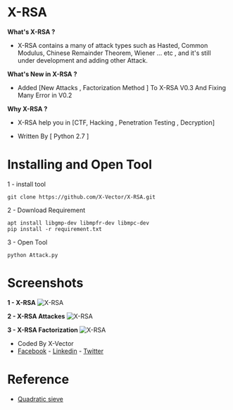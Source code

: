 # X-RSA 

**What's X-RSA ?**
- X-RSA contains a many of attack types such as Hasted, Common Modulus, Chinese Remainder Theorem, Wiener ... etc , and it's still under development and adding other Attack.

**What's New in X-RSA ?**
- Added [New Attacks , Factorization Method ] To X-RSA V0.3  And Fixing Many Error in V0.2

**Why X-RSA ?**
- X-RSA help you in [CTF, Hacking , Penetration Testing , Decryption]

- Written By [ Python 2.7 ]


# Installing and Open Tool 
1 - install tool 
```
git clone https://github.com/X-Vector/X-RSA.git
```
2 - Download Requirement
```
apt install libgmp-dev libmpfr-dev libmpc-dev
pip install -r requirement.txt
```
3 - Open Tool 
```
python Attack.py
```
# Screenshots
**1 - X-RSA**
![X-RSA](https://2.top4top.net/p_1265rgruu1.png)

**2 - X-RSA Attackes**
![X-RSA](https://3.top4top.net/p_1265d35pz2.png)

**3 - X-RSA Factorization**
![X-RSA](https://4.top4top.net/p_12653eztj3.png)

- Coded By X-Vector
- [Facebook](https://www.facebook.com/X.Vector1) - [Linkedin](https://www.linkedin.com/in/x-vector/) - [Twitter](https://twitter.com/@XVector11)

# Reference
- [Quadratic sieve](https://github.com/skollmann/PyFactorise)

